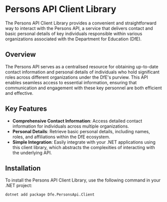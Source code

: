 # Persons API Client Library

The Persons API Client Library provides a convenient and straightforward way to interact with the Persons API, a service that delivers contact and basic personal details of key individuals responsible within various organizations associated with the Department for Education (DfE).

## Overview

The Persons API serves as a centralised resource for obtaining up-to-date contact information and personal details of individuals who hold significant roles across different organizations under the DfE's purview. This API enables seamless access to essential information, ensuring that communication and engagement with these key personnel are both efficient and effective.

## Key Features

- **Comprehensive Contact Information**: Access detailed contact information for individuals across multiple organizations.
- **Personal Details**: Retrieve basic personal details, including names, roles, and affiliations within the DfE ecosystem.
- **Simple Integration**: Easily integrate with your .NET applications using this client library, which abstracts the complexities of interacting with the underlying API.

## Installation

To install the Persons API Client Library, use the following command in your .NET project:

```sh
dotnet add package Dfe.PersonsApi.Client